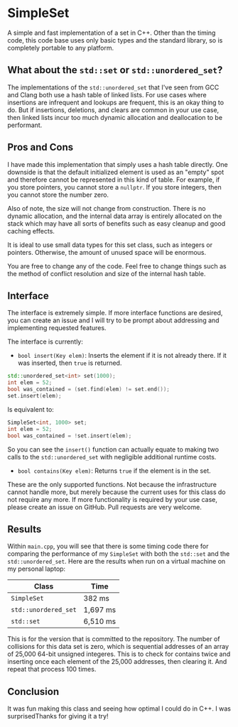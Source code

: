 # SimpleSet

A simple and fast implementation of a set in C++.  Other than the timing code,
this code base uses only basic types and the standard library, so is completely
portable to any platform.

## What about the `std::set` or `std::unordered_set`?

The implementations of the `std::unordered_set` that I've seen from GCC and
Clang both use a hash table of linked lists.  For use cases where insertions
are infrequent and lookups are frequent, this is an okay thing to do.  But if
insertions, deletions, and clears are common in your use case, then linked
lists incur too much dynamic allocation and deallocation to be performant.

## Pros and Cons

I have made this implementation that simply uses a hash table directly.  One
downside is that the default initialized element is used as an "empty" spot and
therefore cannot be represented in this kind of table.  For example, if you
store pointers, you cannot store a `nullptr`.  If you store integers, then you
cannot store the number zero.

Also of note, the size will not change from construction.  There is no dynamic
allocation, and the internal data array is entirely allocated on the stack
which may have all sorts of benefits such as easy cleanup and good caching
effects.

It is ideal to use small data types for this set class, such as integers or
pointers.  Otherwise, the amount of unused space will be enormous.

You are free to change any of the code.  Feel free to change things such as the
method of conflict resolution and size of the internal hash table.

## Interface

The interface is extremely simple.  If more interface functions are desired,
you can create an issue and I will try to be prompt about addressing and
implementing requested features.

The interface is currently:

- `bool insert(Key elem)`: Inserts the element if it is not already there.  If
  it was inserted, then `true` is returned.

```c++
std::unordered_set<int> set(1000);
int elem = 52;
bool was_contained = (set.find(elem) != set.end());
set.insert(elem);
```

Is equivalent to:

```c++
SimpleSet<int, 1000> set;
int elem = 52;
bool was_contained = !set.insert(elem);
```

So you can see the `insert()` function can actually equate to making two calls
to the `std::unordered_set` with negligible additional runtime costs.

- `bool contains(Key elem)`: Returns `true` if the element is in the set.

These are the only supported functions.  Not because the infrastructure cannot
handle more, but merely because the current uses for this class do not require
any more.  If more functionality is required by your use case, please create an
issue on GitHub.  Pull requests are very welcome.

## Results

Within `main.cpp`, you will see that there is some timing code there for
comparing the performance of my `SimpleSet` with both the `std::set` and the
`std::unordered_set`.  Here are the results when run on a virtual machine on my
personal laptop:

Class                | Time
-------------------- | --------
`SimpleSet`          |   382 ms
`std::unordered_set` | 1,697 ms
`std::set`           | 6,510 ms

This is for the version that is committed to the repository.  The number of
collisions for this data set is zero, which is sequential addresses of an array
of 25,000 64-bit unsigned integeres.  This is to check for contains twice and
inserting once each element of the 25,000 addresses, then clearing it.  And
repeat that process 100 times.

## Conclusion

It was fun making this class and seeing how optimal I could do in C++.  I was
surprisedThanks for giving it a try!
